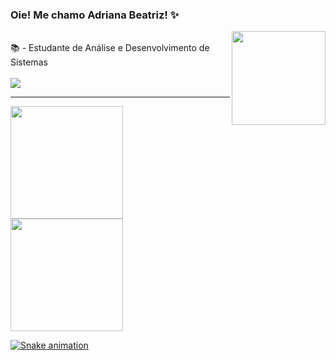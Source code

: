 ### Oie! Me chamo Adriana Beatriz! ✨
<img align="right" width="150" src="https://media1.giphy.com/media/hENDkVRxKsctCpuAun/giphy.gif?cid=ecf05e478ydp8sb5zocrrnpyqh458v78u0nchhqd9pmth28p&rid=giphy.gif&ct=g/giphy.gif"/>
<div><br>
📚 - Estudante de Análise e Desenvolvimento de Sistemas <br>
</div>
<div><br>
  <a href="" target="_blank"><img src="https://img.shields.io/badge/-LinkedIn-%230077B5?style=for-the-badge&logo=linkedin&logoColor=white" target="_blank"></a>
</div>
<hr>
<div>
 <a href="https://github.com/driica">
 <img height="180em" src="https://github-readme-stats.vercel.app/api?username=driica&show_icons=true&theme=radical&include_all_commits=true&count_private=true"/>
 <img height="180em" src="https://github-readme-stats.vercel.app/api/top-langs/?username=driica&layout=compact&langs_count=7&theme=radical"/>
</div>

  ![Snake animation](https://github.com/driica/driica/blob/output/github-contribution-grid-snake.svg)

